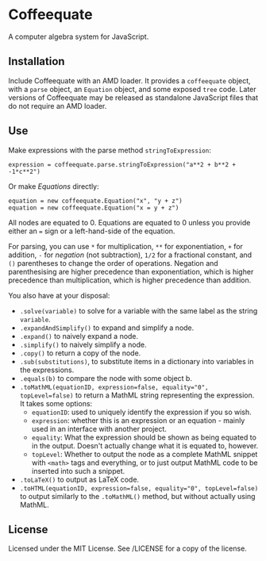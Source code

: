 Coffeequate
===========

A computer algebra system for JavaScript.

## Installation
Include Coffeequate with an AMD loader. It provides a `coffeequate` object, with a `parse` object, an `Equation` object, and some exposed `tree` code.
Later versions of Coffeequate may be released as standalone JavaScript files that do not require an AMD loader.

## Use
Make expressions with the parse method `stringToExpression`:

    expression = coffeequate.parse.stringToExpression("a**2 + b**2 + -1*c**2")

Or make *Equations* directly:

    equation = new coffeequate.Equation("x", "y + z")
    equation = new coffeequate.Equation("x = y + z")

All nodes are equated to 0. Equations are equated to 0 unless you provide either an `=` sign or a left-hand-side of the equation.

For parsing, you can use `*` for multiplication, `**` for exponentiation, `+` for addition, `-` for *negation* (not subtraction), `1/2` for a fractional constant, and `()` parentheses to change the order of operations. Negation and parenthesising are higher precedence than exponentiation, which is higher precedence than multiplication, which is higher precedence than addition.

You also have at your disposal:

- `.solve(variable)` to solve for a variable with the same label as the string `variable`.
- `.expandAndSimplify()` to expand and simplify a node.
- `.expand()` to naively expand a node.
- `.simplify()` to naively simplify a node.
- `.copy()` to return a copy of the node.
- `.sub(substitutions)`, to substitute items in a dictionary into variables in the expressions.
- `.equals(b)` to compare the node with some object b.
- `.toMathML(equationID, expression=false, equality="0", topLevel=false)` to return a MathML string representing the expression. It takes some options:
	- `equationID`: used to uniquely identify the expression if you so wish.
	- `expression`: whether this is an expression or an equation - mainly used in an interface with another project.
	- `equality`: What the expression should be shown as being equated to in the output. Doesn't actually change what it is equated to, however.
	- `topLevel`: Whether to output the node as a complete MathML snippet with `<math>` tags and everything, or to just output MathML code to be inserted into such a snippet.
- `.toLaTeX()` to output as LaTeX code.
- `.toHTML(equationID, expression=false, equality="0", topLevel=false)` to output similarly to the `.toMathML()` method, but without actually using MathML.

## License
Licensed under the MIT License. See /LICENSE for a copy of the license.